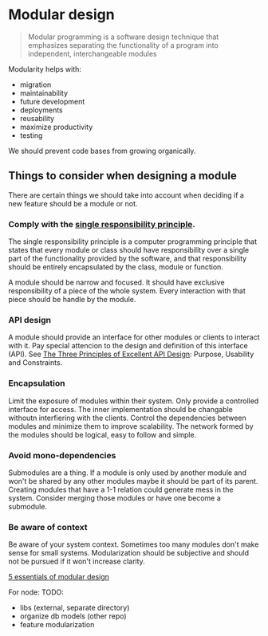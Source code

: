 # Modular design 

> Modular programming is a software design technique that emphasizes separating the functionality of a program into independent, interchangeable modules

Modularity helps with:

- migration
- maintainability
- future development
- deployments
- reusability
- maximize productivity
- testing

We should prevent code bases from growing organically.

## Things to consider when designing a module

There are certain things we should take into account when deciding if a new feature should be a module or not.

### Comply with the [single responsibility principle](https://en.wikipedia.org/wiki/Single_responsibility_principle).

The single responsibility principle is a computer programming principle that states that every module or class should have responsibility over a single part of the functionality provided by the software, and that responsibility should be entirely encapsulated by the class, module or function.

A module should be narrow and focused. It should have exclusive responsibility of a piece of the whole system. Every interaction with that piece should be handle by the module. 

### API design

A module should provide an interface for other modules or clients to interact with it. Pay special attencion to the design and definition of this interface (API). See [The Three Principles of Excellent API Design](https://nordicapis.com/the-three-principles-of-excellent-api-design/): Purpose, Usability and Constraints.

### Encapsulation

Limit the exposure of modules within their system. Only provide a controlled interface for access. The inner implementation should be changable withoutn interfiering with the clients. Control the dependencies between modules and minimize them to improve scalability. The network formed by the modules should be logical, easy to follow and simple.

### Avoid mono-dependencies

Submodules are a thing. If a module is only used by another module and won't be shared by any other modules maybe it should be part of its parent. Creating modules that have a 1-1 relation could generate mess in the system. Consider merging those modules or have one become a submodule.

### Be aware of context

Be aware of your system context. Sometimes too many modules don't make sense for small systems. Modularization should be subjective and should not be pursued if it won't increase clarity.

[5 essentials of modular design](https://medium.com/@shanebdavis/the-5-essential-elements-of-modular-software-design-6b333918e543)

For node: TODO:

- libs (external, separate directory)
- organize db models (other repo)
- feature modularization

